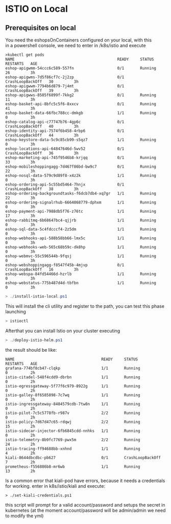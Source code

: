 # ISTIO on Local
## Prerequisites on local
You need the eshopsOnContainers configured on your local, with this  
in a powershell console, we need to enter in /k8s/istio and execute
```
>kubectl get pods
NAME                                             READY     STATUS             RESTARTS   AGE
eshop-apigwmm-54ccc6c589-557fn                   0/1       Running            26         3h
eshop-apigwms-7d5f86cf7c-2j2zp                   0/1       CrashLoopBackOff   30         3h
eshop-apigwwm-7794b6d879-7j4mt                   0/1       CrashLoopBackOff   39         3h
eshop-apigwws-8585f6899f-7kkg2                   0/1       Running            11         3h
eshop-basket-api-8bfc5c5f6-8xxcv                 0/1       Running            41         3h
eshop-basket-data-66fbc788cc-dmkgb               1/1       Running            0          3h
eshop-catalog-api-c77747b76-4gp6c                0/1       CrashLoopBackOff   40         3h
eshop-identity-api-7574f6b458-4rbp6              0/1       CrashLoopBackOff   44         3h
eshop-keystore-data-5c9c85cb99-s5qz7             1/1       Running            0          3h
eshop-locations-api-64847646d-5wv52              0/1       CrashLoopBackOff   36         3h
eshop-marketing-api-745f9546b8-krjqq             0/1       Running            33         3h
eshop-mobileshoppingagg-7d467f86bd-bw9c7         0/1       Running            22         3h
eshop-nosql-data-579c9d89f8-x4z2k                1/1       Running            0          3h
eshop-ordering-api-5c55bd5464-7hnjx              0/1       CrashLoopBackOff   38         3h
eshop-ordering-backgroundtasks-f6dcb7db4-xq7gr   1/1       Running            22         3h
eshop-ordering-signalrhub-6664868779-dphxm       1/1       Running            0          3h
eshop-payment-api-7988db5f76-z76tc               1/1       Running            17         3h
eshop-rabbitmq-6b68647bc4-qjjrb                  1/1       Running            0          3h
eshop-sql-data-5c4fdcccf4-2z5dm                  1/1       Running            0          3h
eshop-webhooks-api-588b58bb66-lmx5c              1/1       Running            0          3h
eshop-webhooks-web-565c68b59c-dk8hp              1/1       Running            0          3h
eshop-webmvc-55c596544b-9fqsj                    1/1       Running            0          3h
eshop-webshoppingagg-f8547f45b-4mjvp             0/1       CrashLoopBackOff   16         3h
eshop-webspa-84fd54466d-hzrlb                    1/1       Running            0          3h
eshop-webstatus-775b487d4d-tbfbn                 1/1       Running            0          3h
```

```ps1
> ./install-istio-local.ps1

```
This will install the cli utility and register to the path, you can test this phase launching

```ps1
> istioctl
```

Afterthat you can install Istio on your cluster executing
```ps1
> ./deploy-istio-helm.ps1
```

the result should be like:
```
NAME                                      READY     STATUS             RESTARTS   AGE
grafana-774bf8cb47-clqkp                  1/1       Running            0          2h
istio-citadel-548f4cdd9-dbrbn             1/1       Running            0          2h
istio-egressgateway-5f77f6c979-8922g      1/1       Running            0          2h
istio-galley-8f6585898-7c7wq              1/1       Running            0          2h
istio-ingressgateway-8484579cdb-7tw8n     1/1       Running            0          2h
istio-pilot-7c5c5778fb-r987v              2/2       Running            0          2h
istio-policy-7d67d47c65-rdqwj             2/2       Running            15         2h
istio-sidecar-injector-6fb6845cdd-nnhks   1/1       Running            0          2h
istio-telemetry-8b9fc7769-pwx5m           2/2       Running            24         2h
istio-tracing-ff94688bb-xnhnd             1/1       Running            4          2h
kiali-8644dbcdbc-pb627                    0/1       CrashLoopBackOff   7          2h
prometheus-f556886b8-mr6wb                1/1       Running            13         2h
```

Is a common error that kiali-pod have errors, because it needs a credentials for working.
enter in k8s/istio/kiali and execute:
```
> ./set-kiali-credentials.ps1
```
this script will prompt for a valid account/password and setups the secret in kubernetes
(at the moment account/password will be admin/admin we need to modify the yml)
